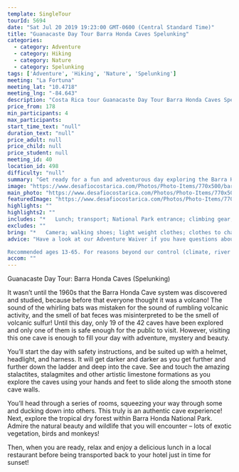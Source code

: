 ```yaml
---
template: SingleTour
tourId: 5694
date: "Sat Jul 20 2019 19:23:00 GMT-0600 (Central Standard Time)"
title: "Guanacaste Day Tour Barra Honda Caves Spelunking"
categories: 
  - category: Adventure
  - category: Hiking
  - category: Nature
  - category: Spelunking
tags: ['Adventure', 'Hiking', 'Nature', 'Spelunking']
meeting: "La Fortuna"
meeting_lat: "10.4718"
meeting_lng: "-84.643"
description: "Costa Rica tour Guanacaste Day Tour Barra Honda Caves Spelunking, id 5694"
price_from: 178
min_participants: 4
max_participants: 
start_time_text: "null"
duration_text: "null"
price_adult: null
price_child: null
price_student: null
meeting_id: 40
location_id: 498
difficulty: "null"
summary: "Get ready for a fun and adventurous day exploring the Barra Honda Caves! These caves were cut out by millions of years of underground water erosion and have been visited since the 1960s. You’ll climb through a series of caves, admiring the stalactites and stalagmites, squeezing your way through some and ducking down into others. This truly is an authentic cave experience! After your adventure, relax and enjoy a delicious lunch before being transported back to your hotel..."
image: "https://www.desafiocostarica.com/Photos/Photo-Items/770x500/barra-honda-caves-spelunking-1.jpg"
main_photo: "https://www.desafiocostarica.com/Photos/Photo-Items/770x500/barra-honda-caves-spelunking-1.jpg"
featuredImage: "https://www.desafiocostarica.com/Photos/Photo-Items/770x500/barra-honda-caves-spelunking-1.jpg"
highlights: ""
highlights2: ""
includes: "*   Lunch; transport; National Park entrance; climbing gear; drinks; experienced guide"
excludes: ""
bring: "*   Camera; walking shoes; light weight clothes; clothes to change into; hat; insect repellent"
advice: "Have a look at our Adventure Waiver if you have questions about our Costa Rica adventure tour policies.

Recommended ages 13-65. For reasons beyond our control (climate, river levels, etc.), we may change to a more-suitable tour with an equal or similar adventure-appeal or offer other tour options so you don't miss out on a fun day in Costa Rica. We reserve the right to cancel a trip due to unfavorable conditions & will only run a tour according to our policies. Full refund is given if (on rare occasion) no tour is run. This adventure involves some inherent risk and physical exertion, so you must be in good physical condition!"
accom: ""
---
```

Guanacaste Day Tour: Barra Honda Caves (Spelunking)

It wasn’t until the 1960s that the Barra Honda Cave system was discovered and studied, because before that everyone thought it was a volcano! The sound of the whirling bats was mistaken for the sound of rumbling volcanic activity, and the smell of bat feces was misinterpreted to be the smell of volcanic sulfur! Until this day, only 19 of the 42 caves have been explored and only one of them is safe enough for the public to visit. However, visiting this one cave is enough to fill your day with adventure, mystery and beauty.

You’ll start the day with safety instructions, and be suited up with a helmet, headlight, and harness. It will get darker and darker as you get further and further down the ladder and deep into the cave. See and touch the amazing stalactites, stalagmites and other artistic limestone formations as you explore the caves using your hands and feet to slide along the smooth stone cave walls.

You’ll head through a series of rooms, squeezing your way through some and ducking down into others. This truly is an authentic cave experience! Next, explore the tropical dry forest within Barra Honda National Park. Admire the natural beauty and wildlife that you will encounter – lots of exotic vegetation, birds and monkeys!

Then, when you are ready, relax and enjoy a delicious lunch in a local restaurant before being transported back to your hotel just in time for sunset!